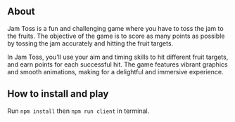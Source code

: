 ## About

Jam Toss is a fun and challenging game where you have to toss the jam to the fruits. The objective of the game is to score as many points as possible by tossing the jam accurately and hitting the fruit targets.

In Jam Toss, you'll use your aim and timing skills to hit different fruit targets, and earn points for each successful hit. The game features vibrant graphics and smooth animations, making for a delightful and immersive experience.

## How to install and play

Run `npm install` then `npm run client` in terminal.
